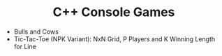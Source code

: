<h1 align="center">C++ Console Games</h1>

- Bulls and Cows
- Tic-Tac-Toe (NPK Variant): NxN Grid, P Players and K Winning Length for Line
